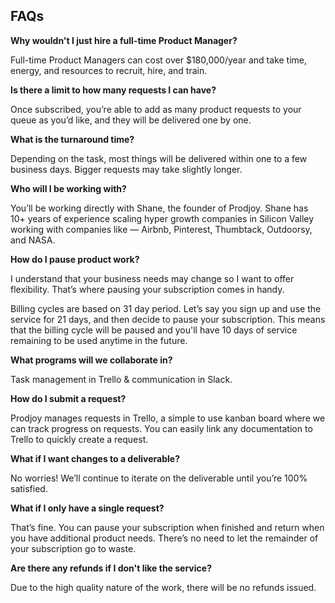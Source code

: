 ## FAQs

**Why wouldn't I just hire a full-time Product Manager?**

Full-time Product Managers can cost over $180,000/year and take time, energy, and resources to recruit, hire, and train.

**Is there a limit to how many requests I can have?**

Once subscribed, you’re able to add as many product requests to your queue as you’d like, and they will be delivered one by one.

**What is the turnaround time?**

Depending on the task, most things will be delivered within one to a few business days. Bigger requests may take slightly longer.

**Who will I be working with?**

You’ll be working directly with Shane, the founder of Prodjoy. Shane has 10+ years of experience scaling hyper growth companies in Silicon Valley working with companies like — Airbnb, Pinterest, Thumbtack, Outdoorsy, and NASA.

**How do I pause product work?**

I understand that your business needs may change so I want to offer flexibility. That’s where pausing your subscription comes in handy.

Billing cycles are based on 31 day period. Let’s say you sign up and use the service for 21 days, and then decide to pause your subscription. This means that the billing cycle will be paused and you'll have 10 days of service remaining to be used anytime in the future.

**What programs will we collaborate in?**

Task management in Trello & communication in Slack.

**How do I submit a request?**

Prodjoy manages requests in Trello, a simple to use kanban board where we can track progress on requests. You can easily link any documentation to Trello to quickly create a request.

**What if I want changes to a deliverable?**

No worries! We’ll continue to iterate on the deliverable until you’re 100% satisfied.

**What if I only have a single request?**

That’s fine. You can pause your subscription when finished and return when you have additional product needs. There’s no need to let the remainder of your subscription go to waste.

**Are there any refunds if I don't like the service?**

Due to the high quality nature of the work, there will be no refunds issued.
